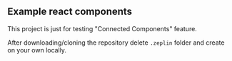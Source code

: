 ## Example react components

This project is just for testing "Connected Components" feature.

After downloading/cloning the repository delete `.zeplin` folder and create on your own locally.
